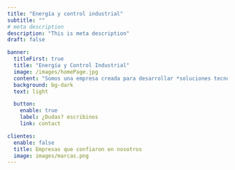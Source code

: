 ```yaml
---
title: "Energía y control industrial"
subtitle: ""
# meta description
description: "This is meta description"
draft: false

banner:
  titleFirst: true
  title: "Energía y Control Industrial"
  image: /images/homePage.jpg
  content: "Somos una empresa creada para desarrollar *soluciones tecnológicas* para la industria de los hidrocarburos, minería, energías alternativas y en general, mediante **servicios de ingeniería**, **obras** y **mantenimiento de instalaciones industriales** en el área de electro instrumentación"
  background: bg-dark
  text: light

  button:
    enable: true
    label: ¿Dudas? escribinos
    link: contact

clientes:
  enable: false
  title: Empresas que confiaron en nosotros
  image: images/marcas.png
---
```

